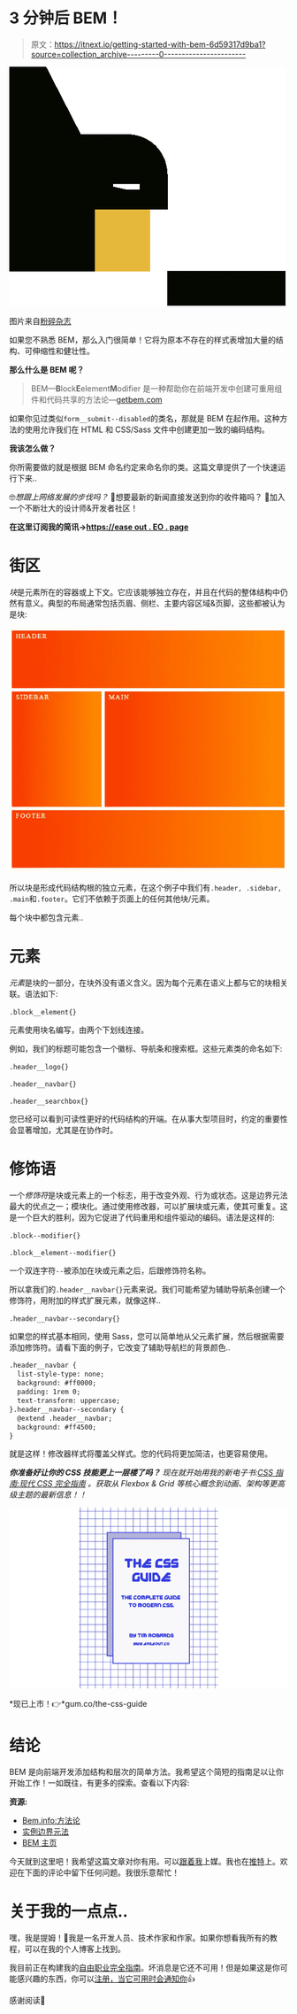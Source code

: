 # 3 分钟后 BEM！

> 原文：<https://itnext.io/getting-started-with-bem-6d59317d9ba1?source=collection_archive---------0----------------------->

![](img/9f567d66bf9b4d221024856097d0c3e6.png)

图片来自[粉碎杂志](https://www.smashingmagazine.com/2018/06/bem-for-beginners/)

如果您不熟悉 BEM，那么入门很简单！它将为原本不存在的样式表增加大量的结构、可伸缩性和健壮性。

**那么什么是 BEM 呢？**

> BEM—**B**lock**E**element**M**odifier 是一种帮助你在前端开发中创建可重用组件和代码共享的方法论—[getbem.com](http://getbem.com/)

如果你见过类似`form__submit--disabled`的类名，那就是 BEM 在起作用。这种方法的使用允许我们在 HTML 和 CSS/Sass 文件中创建更加一致的编码结构。

**我该怎么做？**

你所需要做的就是根据 BEM 命名约定来命名你的类。这篇文章提供了一个快速运行下来..

🤓*想跟上网络发展的步伐吗？*
🚀想要最新的新闻直接发送到你的收件箱吗？
🎉加入一个不断壮大的设计师&开发者社区！

**在这里订阅我的简讯→**[**https://ease out . EO . page**](https://easeout.eo.page/)

# 街区

*块*是元素所在的容器或上下文。它应该能够独立存在，并且在代码的整体结构中仍然有意义。典型的布局通常包括页眉、侧栏、主要内容区域&页脚，这些都被认为是块:

![](img/14dddd4f7de10a2a0ce54330e5f88e73.png)

所以块是形成代码结构根的独立元素，在这个例子中我们有`.header, .sidebar, .main`和`.footer`。它们不依赖于页面上的任何其他块/元素。

每个块中都包含元素..

# 元素

*元素*是块的一部分，在块外没有语义含义。因为每个元素在语义上都与它的块相关联。语法如下:

`.block__element{}`

元素使用块名编写，由两个下划线连接。

例如，我们的标题可能包含一个徽标、导航条和搜索框。这些元素类的命名如下:

`.header__logo{}`

`.header__navbar{}`

`.header__searchbox{}`

您已经可以看到可读性更好的代码结构的开端。在从事大型项目时，约定的重要性会显著增加，尤其是在协作时。

# 修饰语

一个*修饰符*是块或元素上的一个标志，用于改变外观、行为或状态。这是边界元法最大的优点之一；模块化。通过使用修改器，可以扩展块或元素，使其可重复。这是一个巨大的胜利，因为它促进了代码重用和组件驱动的编码。语法是这样的:

`.block--modifier{}`

`.block__element--modifier{}`

一个双连字符`--`被添加在块或元素之后，后跟修饰符名称。

所以拿我们的`.header__navbar{}`元素来说。我们可能希望为辅助导航条创建一个修饰符，用附加的样式扩展元素，就像这样..

`.header__navbar--secondary{}`

如果您的样式基本相同，使用 Sass，您可以简单地从父元素扩展，然后根据需要添加修饰符。请看下面的例子，它改变了辅助导航栏的背景颜色..

```
.header__navbar {
  list-style-type: none;
  background: #ff0000;
  padding: 1rem 0;
  text-transform: uppercase; 
}.header__navbar--secondary {
  @extend .header__navbar;
  background: #ff4500;
}
```

就是这样！修改器样式将覆盖父样式。您的代码将更加简洁，也更容易使用。

***你准备好让你的 CSS 技能更上一层楼了吗？*** *现在就开始用我的新电子书:*[*CSS 指南:现代 CSS 完全指南*](https://gum.co/the-css-guide) *。获取从 Flexbox & Grid 等核心概念到动画、架构等更高级主题的最新信息！！*

![](img/d3e2ee6adb6ffa2c189049cea5937e93.png)

*现已上市！👉*gum.co/the-css-guide

# 结论

BEM 是向前端开发添加结构和层次的简单方法。我希望这个简短的指南足以让你开始工作！一如既往，有更多的探索。查看以下内容:

**资源:**

*   [Bem.info:方法论](https://en.bem.info/methodology/)
*   [实例边界元法](https://seesparkbox.com/foundry/bem_by_example)
*   [BEM 主页](http://bem.info/)

今天就到这里吧！我希望这篇文章对你有用。可以[跟着我](https://medium.com/@timothyrobards)上媒。我也在[推特](https://twitter.com/easeoutco)上。欢迎在下面的评论中留下任何问题。我很乐意帮忙！

# 关于我的一点点..

嘿，我是提姆！👋我是一名开发人员、技术作家和作家。如果你想看我所有的教程，可以在我的个人博客上找到。

我目前正在构建我的[自由职业完全指南](http://www.easeout.co/freelance)。坏消息是它还不可用！但是如果这是你可能感兴趣的东西，你可以[注册，当它可用时会通知你](https://easeout.eo.page/news)👍

感谢阅读🎉